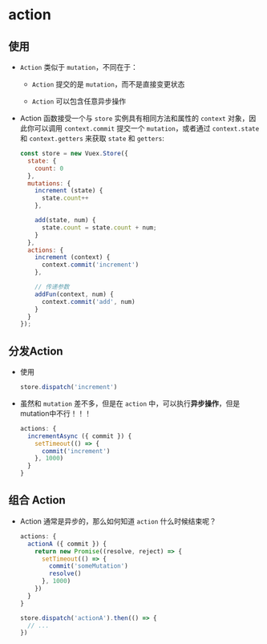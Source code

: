 # action

## 使用

  - `Action` 类似于 `mutation`，不同在于：

      - `Action` 提交的是 `mutation`，而不是直接变更状态

      - `Action` 可以包含任意异步操作

  - Action 函数接受一个与 `store` 实例具有相同方法和属性的 `context` 对象，因此你可以调用 `context.commit` 提交一个 `mutation`，或者通过 `context.state` 和 `context.getters` 来获取 `state` 和 `getters`:

    ```js
    const store = new Vuex.Store({
      state: {
        count: 0
      },
      mutations: {
        increment (state) {
          state.count++
        },

        add(state, num) {
          state.count = state.count + num;
        }
      },
      actions: {
        increment (context) {
          context.commit('increment')
        },

        // 传递参数
        addFun(context, num) {
          context.commit('add', num)
        }
      }
    });
    ```

## 分发Action

  - 使用

    ```js
    store.dispatch('increment')
    ```

  - 虽然和 `mutation` 差不多，但是在 `action` 中，可以执行**异步操作**，但是mutation中不行！！！

    ```js
    actions: {
      incrementAsync ({ commit }) {
        setTimeout(() => {
          commit('increment')
        }, 1000)
      }
    }
    ```

## 组合 Action

  - Action 通常是异步的，那么如何知道 `action` 什么时候结束呢？

    ```js
    actions: {
      actionA ({ commit }) {
        return new Promise((resolve, reject) => {
          setTimeout(() => {
            commit('someMutation')
            resolve()
          }, 1000)
        })
      }
    }
    ```

    ```js
    store.dispatch('actionA').then(() => {
      // ...
    })
    ```
